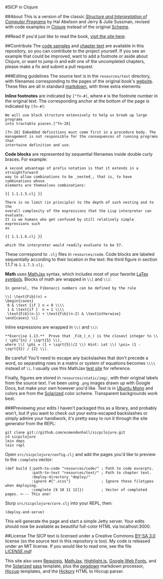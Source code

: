 #SICP in Clojure

##About
This is a version of the classic [_Structure and Interpretation of Computer Programs_](http://mitpress.mit.edu/sicp/)
by Hal Abelson and Jerry &amp; Julie Sussman, revised with code examples in [Clojure](http://clojure.org) instead
of the original [Scheme](http://en.wikipedia.org/wiki/Scheme_\(programming_language\)).

##Read
If you'd just like to read the book, [visit the site here](http://ecmendenhall.github.com/sicpclojure). 

##Contribute
The [code samples](https://github.com/ecmendenhall/sicpclojure/tree/master/resources/code) and 
[chapter text](https://github.com/ecmendenhall/sicpclojure/tree/master/resources/text) are available
in this repository, so you can contribute to the project yourself. If you see an example that could be improved, 
want to add a footnote or aside about Clojure, or want to jump in and edit one of the uncompleted chapters, 
please make a fix and submit a pull request.

###Editing guidelines
The source text is in the `resources/text` directory, with filenames corresponding to the pages of the original book's
[website](http://mitpress.mit.edu/sicp/full-text/book/book-Z-H-1.html). These files are all in standard 
[markdown](http://daringfireball.net/projects/markdown/), with three extra elements:

**Inline footnotes** are indicated by `[^fn-#]`, where `#` is the footnote number in the original text. The
corresponding anchor at the bottom of the page is indicated by `[fn-#]`:

```
We will use block structure extensively to help us break up large programs
into tractable pieces.[^fn-28]

[fn-28] Embedded definitions must come first in a procedure body. The 
management is not responsible for the consequences of running programs that 
intertwine definition and use.
```

**Code blocks** are represented by sequential filenames inside double curly braces. For example:

```
A second advantage of prefix notation is that it extends in a straightforward
way to allow combinations to be _nested_, that is, to have combinations whose
elements are themselves combinations:

{{ 1.1.1.5.clj }}

There is no limit (in principle) to the depth of such nesting and to the
overall complexity of the expressions that the Lisp interpreter can evaluate.
It is we humans who get confused by still relatively simple expressions such
as

{{ 1.1.1.6.clj }}

which the interpreter would readily evaluate to be 57.
```

These correspond to `.clj` files in `resources/code`. Code blocks are labeled sequentially according to their
location in the text: the third figure in section 1.1.7 is `1.1.7.3.clj`.

**Math** uses [MathJax](http://www.mathjax.org/) syntax, which includes most of your favorite 
[LaTex symbols](http://docs.mathjax.org/en/latest/tex.html#supported-latex-commands). Blocks of math are wrapped
in `\\[` and `\\]`:

```
In general, the Fibonacci numbers can be defined by the rule

\\[ \text{Fib}(n) = 
\begin{cases}
 0 & \text {if } n = 0 \\\\
 1 & \text{if }  n = 1 \\\\ 
 \text{Fib}(n-1) + \text{Fib}(n-2) & \text{otherwise} 
\end{cases} \\]
```

Inline expressions are wrapped in `\\(` and `\\)`:

```
**Exercise 1.13.**  Prove that _Fib_(_n_) is the closest integer to \\( \phi^{n} / \sqrt{5} \\),
where \\( \phi = (1 + \sqrt{5})/2 \\) Hint: Let \\( \psi= (1 - \sqrt{5}) / {2} \\).
```

Be careful! You'll need to escape any backslashes that don't precede a word, so separating rows in a matrix or
system of equations becomes `\\\\` instead of `\\`. I usually use this MathJax 
[test site](http://advisors-online.com/tex_field.html) for reference.

Finally, figures are stored in `resources/static/img/`, with their original labels from the source text. I've been
using `.png` images drawn up with Google Docs, but make your own however you'd like. Text is in 
[Ubuntu Mono](http://font.ubuntu.com/) and colors are from the [Solarized](http://ethanschoonover.com/solarized) 
color scheme. Transparent backgrounds work best.


###Previewing your edits
I haven't packaged this as a library, and probably won't, but if you want to check out your extra-escaped backslashes
or simply admire your handiwork, it's pretty easy to run it through the site generator from the REPL:

```
git clone git://github.com/ecmendenhall/sicpclojure.git 
cd sicpclojure
lein deps
lein repl
```

Open `src/sicpclojure/config.clj` and add the pages you'd like to preview to the `:complete` vector:
```
(def build {:path-to-code "resources/code/" ; Path to code excerpts.
            :path-to-text "resources/text/" ; Path to chapter text.
            :deploy-directory "deploy/"     
            :ignore #{".scss"}              ; Ignore these filetypes when deploying.
            :complete [9 10 11 12]})        ; Vector of completed pages. <--- This one!
```

Slurp `src/sicpclojure/core.clj` into your REPL, then:
```
(deploy-and-serve)
```
This will generate the page and start a simple Jetty server. Your edits should now be available as beautiful 
full-color HTML via localhost:3000.

##License
The SICP text is licensed under a Creative Commons [BY-SA 3.0](http://creativecommons.org/licenses/by-sa/3.0/) license
(so the source text in this repository is too). My code is released under an MIT license. If you would like to read
one, see the file [LICENSE.md](https://github.com/ecmendenhall/sicpclojure/blob/master/LICENSE.md)!

This site also uses [Requirejs](http://requirejs.org/), [MathJax](http://www.mathjax.org/),
[Highlight.js](http://softwaremaniacs.org/soft/highlight/en/), [Google Web Fonts](http://www.google.com/webfonts),
and the [Solarized](http://ethanschoonover.com/solarized) [sass](http://sass-lang.com/) template, plus 
the [pegdown](https://github.com/sirthias/pegdown) markdown processor, [Hiccup](https://github.com/weavejester/hiccup)
templates, and the [Hickory](https://github.com/davidsantiago/hickory) HTML to Hiccup parser.
